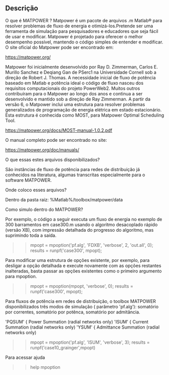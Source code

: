 Descrição
-------------

O que é MATPOWER ?
Matpower é um pacote de arquivos .m Matlab® para resolver problemas de fluxo de energia e 
otimizá-los.Pretende ser uma ferramenta de simulação para pesquisadores e educadores
que seja fácil de usar e modificar. Matpower é projetado para oferecer o melhor desempenho
possível, mantendo o código simples de entender e modificar. O site oficial do Matpower
pode ser encontrado em:

https://matpower.org/

Matpower foi inicialmente desenvolvido por Ray D. Zimmerman, Carlos E. Murillo Sanchez e 
Deqiang Gan de PSerc1 na Universidade Cornell sob a direção de Robert J. Thomas. A 
necessidade inicial de fluxo de potência baseado em Matlab e potência ideal o código de 
fluxo nasceu dos requisitos computacionais do projeto PowerWeb2. Muitos outros contribuíram 
para o Matpower ao longo dos anos e continua a ser desenvolvido e mantido sob a direção 
de Ray Zimmerman. 
A partir da versão 6, o Matpower inclui uma estrutura para resolver problemas generalizados 
de programação de energia elétrica em estado estacionário. Esta estrutura é conhecida como
MOST, para Matpower Optimal Scheduling Tool.

https://matpower.org/docs/MOST-manual-1.0.2.pdf

O manual completo pode ser encontrado no site:

https://matpower.org/doc/manuals/

O que essas estes arquivos disponibilizados?

São instâncias de fluxo de potência para redes de distribuição já conhecidos na literatura,
algumas transcritas especialmente para o software MATPOWER.

Onde coloco esses arquivos?

Dentro da pasta raiz: %Matlab%/toolbox/matpower/data

Como simulo dentro do MATPOWER?

Por exemplo, o código a seguir executa um fluxo de energia no exemplo de 300 barramentos em
case300.m usando o algoritmo desacoplado rápido (versão XB), com impressão detalhada do 
progresso do algoritmo, mas suprimindo toda a saída.

>> mpopt = mpoption('pf.alg', 'FDXB', 'verbose', 2, 'out.all', 0);
>> results = runpf('case300', mpopt);

Para modificar uma estrutura de opções existente, por exemplo, para desligar a opção detalhada
e execute novamente com as opções restantes inalteradas, basta passar as opções existentes
como o primeiro argumento para mpoption.

>> mpopt = mpoption(mpopt, 'verbose', 0);
>> results = runpf('case300', mpopt);

Para fluxos de potência em redes de distribuição, o toolbox MATPOWER disponibilizados três modos
de simulação ( parâmetro 'pf.alg'): somatório por correntes, somatório por potênca, somatório por admitância.

'PQSUM' { Power Summation (radial networks only)
'ISUM' { Current Summation (radial networks only)
'YSUM' { Admittance Summation (radial networks only)

>> mpopt = mpoption('pf.alg', 'ISUM', 'verbose', 3);
>> results = runpf('case10_grainger',mpopt)

Para acessar ajuda

>>help mpoption

